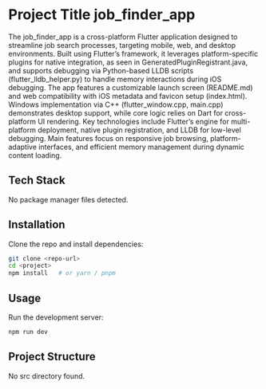 
<!-- LAZYDOCS START -->
# Project Title job_finder_app

The job_finder_app is a cross-platform Flutter application designed to streamline job search processes, targeting mobile, web, and desktop environments. Built using Flutter’s framework, it leverages platform-specific plugins for native integration, as seen in GeneratedPluginRegistrant.java, and supports debugging via Python-based LLDB scripts (flutter_lldb_helper.py) to handle memory interactions during iOS debugging. The app features a customizable launch screen (README.md) and web compatibility with iOS metadata and favicon setup (index.html). Windows implementation via C++ (flutter_window.cpp, main.cpp) demonstrates desktop support, while core logic relies on Dart for cross-platform UI rendering. Key technologies include Flutter’s engine for multi-platform deployment, native plugin registration, and LLDB for low-level debugging. Main features focus on responsive job browsing, platform-adaptive interfaces, and efficient memory management during dynamic content loading.

## Tech Stack
No package manager files detected.



## Installation
Clone the repo and install dependencies:

```bash
git clone <repo-url>
cd <project>
npm install   # or yarn / pnpm
```

## Usage
Run the development server:

```bash
npm run dev
```


## Project Structure
No src directory found.

<!-- LAZYDOCS END -->
